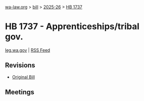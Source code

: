 [wa-law.org](/) > [bill](/bill/) > [2025-26](/bill/2025-26/) > [HB 1737](/bill/2025-26/hb/1737/)

# HB 1737 - Apprenticeships/tribal gov.
[leg.wa.gov](https://app.leg.wa.gov/billsummary?BillNumber=1737&Year=2025&Initiative=false) | [RSS Feed](./rss.xml)

## Revisions
* [Original Bill](1/)

## Meetings